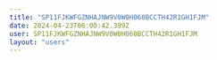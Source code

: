 ```yaml
---
title: "SP11FJKWFGZNHAJNW9V0W0H060BCCTH42R1GH1FJM"
date: 2024-04-23T06:00:42.399Z
user: SP11FJKWFGZNHAJNW9V0W0H060BCCTH42R1GH1FJM
layout: "users"
---
```

    